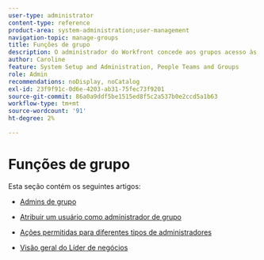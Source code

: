 ```yaml
---
user-type: administrator
content-type: reference
product-area: system-administration;user-management
navigation-topic: manage-groups
title: Funções de grupo
description: O administrador do Workfront concede aos grupos acesso às áreas do Workfront onde precisam trabalhar e se comunicar. Cada grupo pode manter suas informações do Workfront, como usuários, modelos, formulários personalizados e projetos, separadas das de outros departamentos. Pelo menos um administrador de grupo é necessário para cada grupo. Até 14 níveis de subgrupos podem existir em um grupo.
author: Caroline
feature: System Setup and Administration, People Teams and Groups
role: Admin
recommendations: noDisplay, noCatalog
exl-id: 23f9f91c-0d6e-4203-ab31-75fec73f9201
source-git-commit: 86a0a9ddf5be1515ed8f5c2a537b0e2ccd5a1b63
workflow-type: tm+mt
source-wordcount: '91'
ht-degree: 2%

---
```


# Funções de grupo

Esta seção contém os seguintes artigos:

* [Admins de grupo](../../../administration-and-setup/manage-groups/group-roles/group-administrators.md)

* [Atribuir um usuário como administrador de grupo](../../../administration-and-setup/manage-groups/group-roles/assign-user-as-group-administrator.md)
* [Ações permitidas para diferentes tipos de administradores](../../../administration-and-setup/manage-groups/group-roles/group-actions-allowed-different-types-admins.md)

* [Visão geral do Líder de negócios](../../../administration-and-setup/manage-groups/group-roles/business-leader-overview.md)
